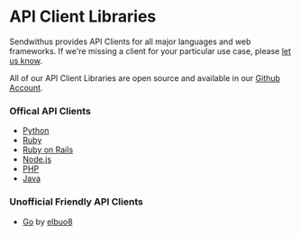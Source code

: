 # API Client Libraries

Sendwithus provides API Clients for all major languages and web frameworks. If we're missing a client for your particular use case, please [let us know](mailto:us@sendwithus.com).

All of our API Client Libraries are open source and available in our [Github Account](https://github.com/sendwithus).

### Offical API Clients
- [Python](https://github.com/sendwithus/sendwithus_python)
- [Ruby](https://github.com/sendwithus/sendwithus_ruby)
- [Ruby on Rails](https://github.com/sendwithus/sendwithus_ruby_action_mailer)
- [Node.js](https://github.com/sendwithus/sendwithus_nodejs)
- [PHP](https://github.com/sendwithus/sendwithus_php)
- [Java](https://github.com/sendwithus/sendwithus_java)

### Unofficial Friendly API Clients
- [Go](https://github.com/elbuo8/sendwithus_go) by [elbuo8](http://www.yamilasusta.com/)
